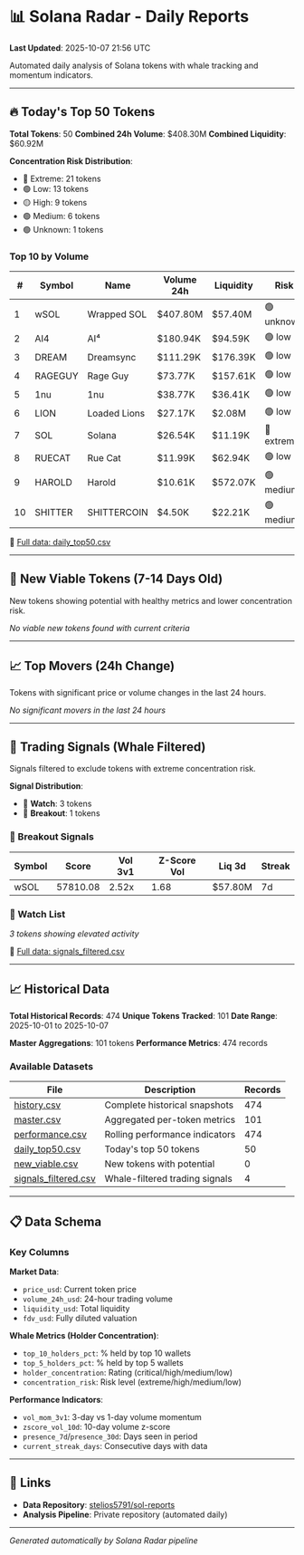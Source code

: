# 📊 Solana Radar - Daily Reports

**Last Updated**: 2025-10-07 21:56 UTC

Automated daily analysis of Solana tokens with whale tracking and momentum indicators.

---

## 🔥 Today's Top 50 Tokens

**Total Tokens**: 50
**Combined 24h Volume**: $408.30M
**Combined Liquidity**: $60.92M

**Concentration Risk Distribution**:
- 🔴 Extreme: 21 tokens
- 🟢 Low: 13 tokens
- 🟡 High: 9 tokens
- 🟢 Medium: 6 tokens
- 🟢 Unknown: 1 tokens

### Top 10 by Volume

| # | Symbol | Name | Volume 24h | Liquidity | Risk |
|---|--------|------|------------|-----------|------|
| 1 | wSOL | Wrapped SOL | $407.80M | $57.40M | 🟢 unknown |
| 2 | AI4 | AI⁴ | $180.94K | $94.59K | 🟢 low |
| 3 | DREAM | Dreamsync | $111.29K | $176.39K | 🟢 low |
| 4 | RAGEGUY | Rage Guy | $73.77K | $157.61K | 🟢 low |
| 5 | 1nu | 1nu | $38.77K | $36.41K | 🟢 low |
| 6 | LION | Loaded Lions | $27.17K | $2.08M | 🟢 low |
| 7 | SOL | Solana | $26.54K | $11.19K | 🔴 extreme |
| 8 | RUECAT | Rue Cat | $11.99K | $62.94K | 🟢 low |
| 9 | HAROLD | Harold | $10.61K | $572.07K | 🟢 medium |
| 10 | SHITTER | SHITTERCOIN | $4.50K | $22.21K | 🟢 medium |

📄 [Full data: daily_top50.csv](data/daily_top50.csv)

---

## 🌱 New Viable Tokens (7-14 Days Old)

New tokens showing potential with healthy metrics and lower concentration risk.

*No viable new tokens found with current criteria*

---

## 📈 Top Movers (24h Change)

Tokens with significant price or volume changes in the last 24 hours.

*No significant movers in the last 24 hours*

---

## 🎯 Trading Signals (Whale Filtered)

Signals filtered to exclude tokens with extreme concentration risk.

**Signal Distribution**:
- 👀 **Watch**: 3 tokens
- 🚀 **Breakout**: 1 tokens

### 🚀 Breakout Signals

| Symbol | Score | Vol 3v1 | Z-Score Vol | Liq 3d | Streak |
|--------|-------|---------|-------------|--------|--------|
| wSOL | 57810.08 | 2.52x | 1.68 | $57.80M | 7d |

### 👀 Watch List

*3 tokens showing elevated activity*

📄 [Full data: signals_filtered.csv](data/signals_filtered.csv)

---

## 📈 Historical Data

**Total Historical Records**: 474
**Unique Tokens Tracked**: 101
**Date Range**: 2025-10-01 to 2025-10-07

**Master Aggregations**: 101 tokens
**Performance Metrics**: 474 records

### Available Datasets

| File | Description | Records |
|------|-------------|---------|
| [history.csv](data/history.csv) | Complete historical snapshots | 474 |
| [master.csv](data/master.csv) | Aggregated per-token metrics | 101 |
| [performance.csv](data/performance.csv) | Rolling performance indicators | 474 |
| [daily_top50.csv](data/daily_top50.csv) | Today's top 50 tokens | 50 |
| [new_viable.csv](data/new_viable.csv) | New tokens with potential | 0 |
| [signals_filtered.csv](data/signals_filtered.csv) | Whale-filtered trading signals | 4 |

---

## 📋 Data Schema

### Key Columns

**Market Data**:
- `price_usd`: Current token price
- `volume_24h_usd`: 24-hour trading volume
- `liquidity_usd`: Total liquidity
- `fdv_usd`: Fully diluted valuation

**Whale Metrics (Holder Concentration)**:
- `top_10_holders_pct`: % held by top 10 wallets
- `top_5_holders_pct`: % held by top 5 wallets
- `holder_concentration`: Rating (critical/high/medium/low)
- `concentration_risk`: Risk level (extreme/high/medium/low)

**Performance Indicators**:
- `vol_mom_3v1`: 3-day vs 1-day volume momentum
- `zscore_vol_10d`: 10-day volume z-score
- `presence_7d`/`presence_30d`: Days seen in period
- `current_streak_days`: Consecutive days with data

---

## 🔗 Links

- **Data Repository**: [stelios5791/sol-reports](https://github.com/stelios5791/sol-reports)
- **Analysis Pipeline**: Private repository (automated daily)

---

*Generated automatically by Solana Radar pipeline*
